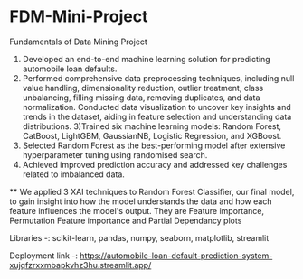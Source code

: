 # FDM-Mini-Project

Fundamentals of Data Mining Project

1) Developed an end-to-end machine learning solution for predicting automobile loan defaults.
2) Performed comprehensive data preprocessing techniques, including null value handling, dimensionality reduction, outlier treatment, class unbalancing, filling missing data, removing duplicates, and data normalization. Conducted data visualization to uncover key insights and trends in the dataset, aiding in feature selection and understanding data distributions.
3)Trained six machine learning models: Random Forest, CatBoost, LightGBM, GaussianNB, Logistic 
 Regression, and XGBoost.
4) Selected Random Forest as the best-performing model after extensive hyperparameter tuning using randomised search.
5) Achieved improved prediction accuracy and addressed key challenges related to imbalanced data.

** We applied 3 XAI techniques to Random Forest Classifier, our final model, to gain insight into 
how the model understands the data and how each feature influences the model's output. They are Feature importance, Permutation Feature importance and Partial Dependancy plots

Libraries -: scikit-learn, pandas, numpy, seaborn, matplotlib, streamlit

Deployment link -: https://automobile-loan-default-prediction-system-xujqfzrxxmbapkvhz3hu.streamlit.app/
